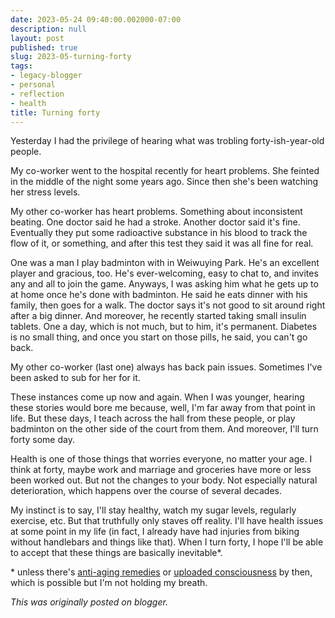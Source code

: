 ```yaml
---
date: 2023-05-24 09:40:00.002000-07:00
description: null
layout: post
published: true
slug: 2023-05-turning-forty
tags:
- legacy-blogger
- personal
- reflection
- health
title: Turning forty
---
```




Yesterday I had the privilege of hearing what was trobling forty-ish-year-old people.

My co-worker went to the hospital recently for heart problems. She feinted in the middle of the night some years ago. Since then she's been watching her stress levels.

My other co-worker has heart problems. Something about inconsistent beating. One doctor said he had a stroke. Another doctor said it's fine. Eventually they put some radioactive substance in his blood to track the flow of it, or something, and after this test they said it was all fine for real.

One was a man I play badminton with in Weiwuying Park. He's an
excellent player and gracious, too. He's ever-welcoming, easy to chat
to, and invites any and all to join the game. Anyways, I was asking him
what he gets up to at home once he's done with badminton. He said he
eats dinner with his family, then goes for a walk. The doctor says it's
not good to sit around right after a big dinner. And moreover, he
recently started taking small insulin tablets. One a day, which is not
much, but to him, it's permanent. Diabetes is no small thing, and once
you start on those pills, he said, you can't go back.

My other co-worker (last one) always has back pain issues. Sometimes I've been asked to sub for her for it.

These instances come up now and again. When I was younger, hearing these stories would bore me because, well, I'm far away from that point in life. But these days, I teach across the hall from these people, or play badminton on the other side of the court from them. And moreover, I'll turn forty some day.

Health is one of those things that worries everyone, no matter your age. I think at forty, maybe work and marriage and groceries have more or less been worked out. But not the changes to your body. Not especially natural deterioration, which happens over the course of several decades.

My instinct is to say, I'll stay healthy, watch my sugar levels, regularly exercise, etc. But that truthfully only staves off reality. I'll have health issues at some point in my life (in fact, I already have had injuries from biking without handlebars and things like that). When I turn forty, I hope I'll be able to accept that these things are basically inevitable\*.

\* unless there's [anti-aging remedies](https://www.sens.org/about-us/) or [uploaded consciousness](https://en.wikipedia.org/wiki/Mind_uploading) by then, which is possible but I'm not holding my breath.   

*This was originally posted on blogger.*
